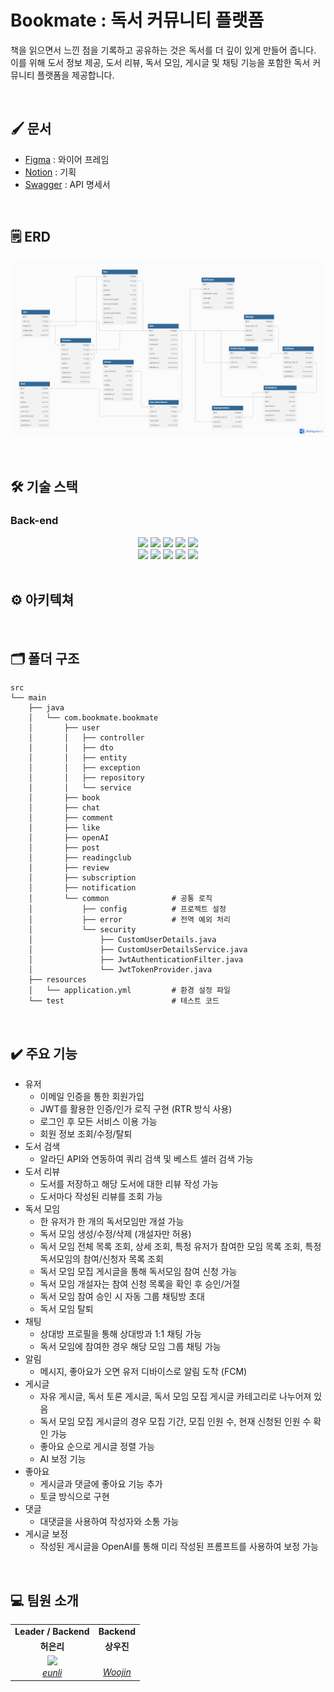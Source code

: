 # Bookmate : 독서 커뮤니티 플랫폼

책을 읽으면서 느낀 점을 기록하고 공유하는 것은 독서를 더 깊이 있게 만들어 줍니다.<br/>
이를 위해 도서 정보 제공, 도서 리뷰, 독서 모임, 게시글 및 채팅 기능을 포함한 독서 커뮤니티 플랫폼을 제공합니다.

<br/>

## 🖌️ 문서

- [Figma](https://www.figma.com/design/zTrQn3zufIdRL5WanE1A35/%EB%8F%85%EC%84%9C%ED%94%8C%EB%9E%AB%ED%8F%BC?node-id=0-1&t=oeslKdQ9h8St817t-1) : 와이어 프레임
- [Notion](https://waiting-cathedral-0c2.notion.site/29-1-19ebd403e38f801b97e0fe4cf715741a?pvs=4) : 기획
- [Swagger]() : API 명세서

<br/>

## 🗒️ ERD

![bookmate_erd.png](bookmate_erd.png)

<br/>

## 🛠 기술 스택

### Back-end
<div align=center> 
    <img src="https://img.shields.io/badge/java-007396?style=for-the-badge&logo=OpenJDK&logoColor=white">
    <img src="https://img.shields.io/badge/spring-6DB33F?style=for-the-badge&logo=spring&logoColor=white"> 
    <img src="https://img.shields.io/badge/mysql-4479A1?style=for-the-badge&logo=mysql&logoColor=white"> 
    <img src="https://img.shields.io/badge/git-F05032?style=for-the-badge&logo=git&logoColor=white">
<img src="https://img.shields.io/badge/-OpenAI-%2300BFFF?style=for-the-badge&logo=openai&logoColor=white">
    <br>
    <img src="https://img.shields.io/badge/jwt-000000?style=for-the-badge&logo=jsonwebtokens&logoColor=white">
    <img src="https://img.shields.io/badge/redis-%23DD0031.svg?style=for-the-badge&logo=redis&logoColor=white">
    <img src="https://img.shields.io/badge/socket.io-010101?style=for-the-badge&logo=socketdotio&logoColor=white">
    <img src="https://img.shields.io/badge/FCM-DD2C00?style=for-the-badge&logo=firebase&logoColor=white">
    <img src="https://img.shields.io/badge/-Swagger-%23Clojure?style=for-the-badge&logo=swagger&logoColor=white">
    <br>
</div>

<br/>

## ⚙ 아키텍쳐

<br/>

## 🗂️ 폴더 구조
```
src
└── main
    ├── java
    │   └── com.bookmate.bookmate
    │       ├── user
    │       │   ├── controller
    │       │   ├── dto
    │       │   ├── entity
    │       │   ├── exception
    │       │   ├── repository
    │       │   └── service
    │       ├── book
    │       ├── chat
    │       ├── comment
    │       ├── like
    │       ├── openAI
    │       ├── post
    │       ├── readingclub
    │       ├── review
    │       ├── subscription
    │       ├── notification
    │       └── common              # 공통 로직
    │           ├── config          # 프로젝트 설정
    │           ├── error           # 전역 예외 처리
    │           └── security
    │               ├── CustomUserDetails.java
    │               ├── CustomUserDetailsService.java
    │               ├── JwtAuthenticationFilter.java
    │               └── JwtTokenProvider.java
    ├── resources
    │   └── application.yml         # 환경 설정 파일
    └── test                        # 테스트 코드
```

<br/>

## ✔️ 주요 기능
- 유저
    - 이메일 인증을 통한 회원가입
    - JWT를 활용한 인증/인가 로직 구현 (RTR 방식 사용)
    - 로그인 후 모든 서비스 이용 가능
    - 회원 정보 조회/수정/탈퇴
- 도서 검색
    - 알라딘 API와 연동하여 쿼리 검색 및 베스트 셀러 검색 가능
- 도서 리뷰
  - 도서를 저장하고 해당 도서에 대한 리뷰 작성 가능
  - 도서마다 작성된 리뷰를 조회 가능
- 독서 모임
    - 한 유저가 한 개의 독서모임만 개설 가능
    - 독서 모임 생성/수정/삭제 (개설자만 허용)
    - 독서 모임 전체 목록 조회, 상세 조회, 특정 유저가 참여한 모임 목록 조회, 특정 독서모임의 참여/신청자 목록 조회
    - 독서 모임 모집 게시글을 통해 독서모임 참여 신청 가능
    - 독서 모임 개설자는 참여 신청 목록을 확인 후 승인/거절
    - 독서 모임 참여 승인 시 자동 그룹 채팅방 초대
    - 독서 모임 탈퇴
- 채팅
    - 상대방 프로필을 통해 상대방과 1:1 채팅 가능
    - 독서 모임에 참여한 경우 해당 모임 그룹 채팅 가능
- 알림
    - 메시지, 좋아요가 오면 유저 디바이스로 알림 도착 (FCM)
- 게시글
    - 자유 게시글, 독서 토론 게시글, 독서 모임 모집 게시글 카테고리로 나누어져 있음
    - 독서 모임 모집 게시글의 경우 모집 기간, 모집 인원 수, 현재 신청된 인원 수 확인 가능
    - 좋아요 순으로 게시글 정렬 가능
    - AI 보정 기능
- 좋아요
    - 게시글과 댓글에 좋아요 기능 추가
    - 토글 방식으로 구현
- 댓글
    - 대댓글을 사용하여 작성자와 소통 가능
- 게시글 보정
  - 작성된 게시글을 OpenAI를 통해 미리 작성된 프롬프트를 사용하여 보정 가능
<br/>

## 💻 팀원 소개

<table>
    <tr align="center">
        <td><B>Leader / Backend</B></td>
        <td><B>Backend</B></td>
    </tr>
    <tr align="center">
        <td><B>허은리</B></td>
        <td><B>상우진</B></td>
    </tr>
    <tr align="center">
        <td>
            <img src="https://avatars.githubusercontent.com/u/122986061?v=4" width=100>
            <br>
            <a href="https://github.com/eunli"><I>eunli</I></a>
        </td>
        <td>
            <img src="">
            <br>
            <a href="https://github.com/tkdalsrb123"><I>Woojin</I></a>
        </td>
    </tr>
</table>